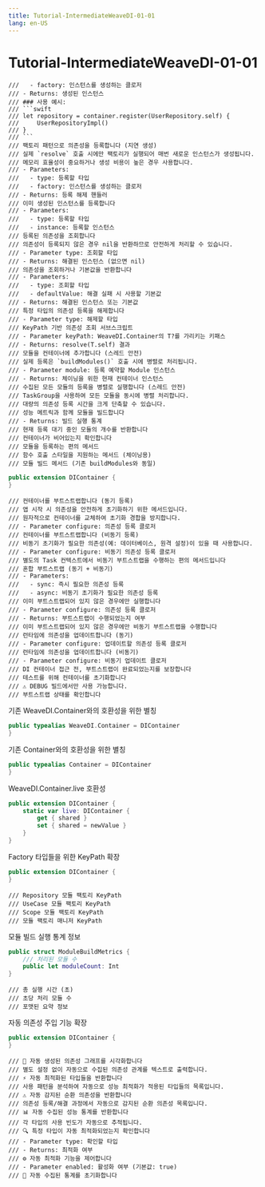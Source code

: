 ```yaml
---
title: Tutorial-IntermediateWeaveDI-01-01
lang: en-US
---
```


# Tutorial-IntermediateWeaveDI-01-01

    ///   - factory: 인스턴스를 생성하는 클로저
    /// - Returns: 생성된 인스턴스
    /// ### 사용 예시:
    /// ```swift
    /// let repository = container.register(UserRepository.self) {
    ///     UserRepositoryImpl()
    /// }
    /// ```
    /// 팩토리 패턴으로 의존성을 등록합니다 (지연 생성)
    /// 실제 `resolve` 호출 시에만 팩토리가 실행되어 매번 새로운 인스턴스가 생성됩니다.
    /// 메모리 효율성이 중요하거나 생성 비용이 높은 경우 사용합니다.
    /// - Parameters:
    ///   - type: 등록할 타입
    ///   - factory: 인스턴스를 생성하는 클로저
    /// - Returns: 등록 해제 핸들러
    /// 이미 생성된 인스턴스를 등록합니다
    /// - Parameters:
    ///   - type: 등록할 타입
    ///   - instance: 등록할 인스턴스
    /// 등록된 의존성을 조회합니다
    /// 의존성이 등록되지 않은 경우 nil을 반환하므로 안전하게 처리할 수 있습니다.
    /// - Parameter type: 조회할 타입
    /// - Returns: 해결된 인스턴스 (없으면 nil)
    /// 의존성을 조회하거나 기본값을 반환합니다
    /// - Parameters:
    ///   - type: 조회할 타입
    ///   - defaultValue: 해결 실패 시 사용할 기본값
    /// - Returns: 해결된 인스턴스 또는 기본값
    /// 특정 타입의 의존성 등록을 해제합니다
    /// - Parameter type: 해제할 타입
    /// KeyPath 기반 의존성 조회 서브스크립트
    /// - Parameter keyPath: WeaveDI.Container의 T?를 가리키는 키패스
    /// - Returns: resolve(T.self) 결과
    /// 모듈을 컨테이너에 추가합니다 (스레드 안전)
    /// 실제 등록은 `buildModules()` 호출 시에 병렬로 처리됩니다.
    /// - Parameter module: 등록 예약할 Module 인스턴스
    /// - Returns: 체이닝을 위한 현재 컨테이너 인스턴스
    /// 수집된 모든 모듈의 등록을 병렬로 실행합니다 (스레드 안전)
    /// TaskGroup을 사용하여 모든 모듈을 동시에 병렬 처리합니다.
    /// 대량의 의존성 등록 시간을 크게 단축할 수 있습니다.
    /// 성능 메트릭과 함께 모듈을 빌드합니다
    /// - Returns: 빌드 실행 통계
    /// 현재 등록 대기 중인 모듈의 개수를 반환합니다
    /// 컨테이너가 비어있는지 확인합니다
    /// 모듈을 등록하는 편의 메서드
    /// 함수 호출 스타일을 지원하는 메서드 (체이닝용)
    /// 모듈 빌드 메서드 (기존 buildModules와 동일)

```swift
public extension DIContainer {
}
```

    /// 컨테이너를 부트스트랩합니다 (동기 등록)
    /// 앱 시작 시 의존성을 안전하게 초기화하기 위한 메서드입니다.
    /// 원자적으로 컨테이너를 교체하여 초기화 경합을 방지합니다.
    /// - Parameter configure: 의존성 등록 클로저
    /// 컨테이너를 부트스트랩합니다 (비동기 등록)
    /// 비동기 초기화가 필요한 의존성(예: 데이터베이스, 원격 설정)이 있을 때 사용합니다.
    /// - Parameter configure: 비동기 의존성 등록 클로저
    /// 별도의 Task 컨텍스트에서 비동기 부트스트랩을 수행하는 편의 메서드입니다
    /// 혼합 부트스트랩 (동기 + 비동기)
    /// - Parameters:
    ///   - sync: 즉시 필요한 의존성 등록
    ///   - async: 비동기 초기화가 필요한 의존성 등록
    /// 이미 부트스트랩되어 있지 않은 경우에만 실행합니다
    /// - Parameter configure: 의존성 등록 클로저
    /// - Returns: 부트스트랩이 수행되었는지 여부
    /// 이미 부트스트랩되어 있지 않은 경우에만 비동기 부트스트랩을 수행합니다
    /// 런타임에 의존성을 업데이트합니다 (동기)
    /// - Parameter configure: 업데이트할 의존성 등록 클로저
    /// 런타임에 의존성을 업데이트합니다 (비동기)
    /// - Parameter configure: 비동기 업데이트 클로저
    /// DI 컨테이너 접근 전, 부트스트랩이 완료되었는지를 보장합니다
    /// 테스트를 위해 컨테이너를 초기화합니다
    /// ⚠️ DEBUG 빌드에서만 사용 가능합니다.
    /// 부트스트랩 상태를 확인합니다
기존 WeaveDI.Container와의 호환성을 위한 별칭

```swift
public typealias WeaveDI.Container = DIContainer
}
```

기존 Container와의 호환성을 위한 별칭

```swift
public typealias Container = DIContainer
}
```

WeaveDI.Container.live 호환성

```swift
public extension DIContainer {
    static var live: DIContainer {
        get { shared }
        set { shared = newValue }
    }
}
```

Factory 타입들을 위한 KeyPath 확장

```swift
public extension DIContainer {
}
```

    /// Repository 모듈 팩토리 KeyPath
    /// UseCase 모듈 팩토리 KeyPath
    /// Scope 모듈 팩토리 KeyPath
    /// 모듈 팩토리 매니저 KeyPath
모듈 빌드 실행 통계 정보

```swift
public struct ModuleBuildMetrics {
    /// 처리된 모듈 수
    public let moduleCount: Int
}
```

    /// 총 실행 시간 (초)
    /// 초당 처리 모듈 수
    /// 포맷된 요약 정보
자동 의존성 주입 기능 확장

```swift
public extension DIContainer {
}
```

    /// 🚀 자동 생성된 의존성 그래프를 시각화합니다
    /// 별도 설정 없이 자동으로 수집된 의존성 관계를 텍스트로 출력합니다.
    /// ⚡ 자동 최적화된 타입들을 반환합니다
    /// 사용 패턴을 분석하여 자동으로 성능 최적화가 적용된 타입들의 목록입니다.
    /// ⚠️ 자동 감지된 순환 의존성을 반환합니다
    /// 의존성 등록/해결 과정에서 자동으로 감지된 순환 의존성 목록입니다.
    /// 📊 자동 수집된 성능 통계를 반환합니다
    /// 각 타입의 사용 빈도가 자동으로 추적됩니다.
    /// 🔍 특정 타입이 자동 최적화되었는지 확인합니다
    /// - Parameter type: 확인할 타입
    /// - Returns: 최적화 여부
    /// ⚙️ 자동 최적화 기능을 제어합니다
    /// - Parameter enabled: 활성화 여부 (기본값: true)
    /// 🧹 자동 수집된 통계를 초기화합니다
